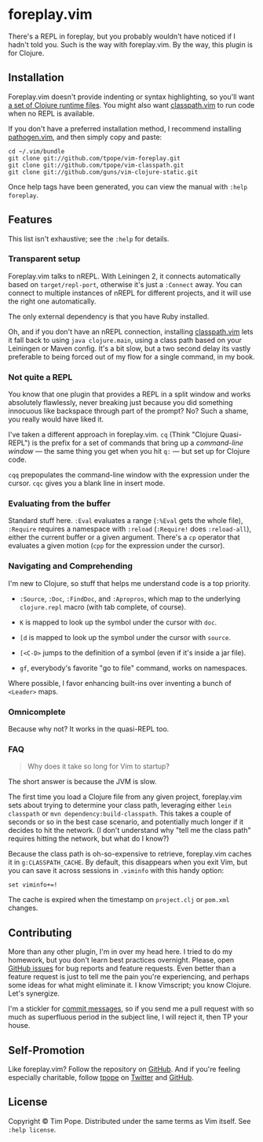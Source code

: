 # foreplay.vim

There's a REPL in foreplay, but you probably wouldn't have noticed if I hadn't
told you.  Such is the way with foreplay.vim.  By the way, this plugin is for
Clojure.

## Installation

Foreplay.vim doesn't provide indenting or syntax highlighting, so you'll want
[a set of Clojure runtime files](https://github.com/guns/vim-clojure-static).
You might also want [classpath.vim][] to run code when no REPL is available.

If you don't have a preferred installation method, I recommend
installing [pathogen.vim](https://github.com/tpope/vim-pathogen), and
then simply copy and paste:

    cd ~/.vim/bundle
    git clone git://github.com/tpope/vim-foreplay.git
    git clone git://github.com/tpope/vim-classpath.git
    git clone git://github.com/guns/vim-clojure-static.git

Once help tags have been generated, you can view the manual with
`:help foreplay`.

## Features

This list isn't exhaustive; see the `:help` for details.

### Transparent setup

Foreplay.vim talks to nREPL.  With Leiningen 2, it connects automatically
based on `target/repl-port`, otherwise it's just a `:Connect` away.  You can
connect to multiple instances of nREPL for different projects, and it will
use the right one automatically.

The only external dependency is that you have Ruby installed.

Oh, and if you don't have an nREPL connection, installing [classpath.vim][]
lets it fall back to using `java clojure.main`, using a class path based on
your Leiningen or Maven config.  It's a bit slow, but a two second delay its
vastly preferable to being forced out of my flow for a single command, in my
book.

[classpath.vim]: https://github.com/tpope/vim-classpath

### Not quite a REPL

You know that one plugin that provides a REPL in a split window and works
absolutely flawlessly, never breaking just because you did something innocuous
like backspace through part of the prompt?  No?  Such a shame, you really
would have liked it.

I've taken a different approach in foreplay.vim.  `cq`  (Think "Clojure
Quasi-REPL") is the prefix for a set of commands that bring up a *command-line
window* — the same thing you get when you hit `q:` — but set up for Clojure
code.

`cqq` prepopulates the command-line window with the expression under the
cursor.  `cqc` gives you a blank line in insert mode.

### Evaluating from the buffer

Standard stuff here.  `:Eval` evaluates a range (`:%Eval` gets the whole
file), `:Require` requires a namespace with `:reload` (`:Require!` does
`:reload-all`), either the current buffer or a given argument.  There's a `cp`
operator that evaluates a given motion (`cpp` for the expression under the
cursor).

### Navigating and Comprehending

I'm new to Clojure, so stuff that helps me understand code is a top priority.

* `:Source`, `:Doc`, `:FindDoc`, and `:Apropros`, which map to the underlying
  `clojure.repl` macro (with tab complete, of course).

* `K` is mapped to look up the symbol under the cursor with `doc`.

* `[d` is mapped to look up the symbol under the cursor with `source`.

* `[<C-D>` jumps to the definition of a symbol (even if it's inside a jar
  file).

* `gf`, everybody's favorite "go to file" command, works on namespaces.

Where possible, I favor enhancing built-ins over inventing a bunch of
`<Leader>` maps.

### Omnicomplete

Because why not?  It works in the quasi-REPL too.

### FAQ

> Why does it take so long for Vim to startup?

The short answer is because the JVM is slow.

The first time you load a Clojure file from any given project, foreplay.vim
sets about trying to determine your class path, leveraging either
`lein classpath` or `mvn dependency:build-classpath`.  This takes a couple of
seconds or so in the best case scenario, and potentially much longer if it
decides to hit the network.  (I don't understand why "tell me the class path"
requires hitting the network, but what do I know?)

Because the class path is oh-so-expensive to retrieve, foreplay.vim caches it
in `g:CLASSPATH_CACHE`.  By default, this disappears when you exit Vim, but
you can save it across sessions in `.viminfo` with this handy option:

    set viminfo+=!

The cache is expired when the timestamp on `project.clj` or `pom.xml` changes.

## Contributing

More than any other plugin, I'm in over my head here.  I tried to do my
homework, but you don't learn best practices overnight.  Please, open
[GitHub issues][] for bug reports and feature requests.  Even better than a
feature request is just to tell me the pain you're experiencing, and perhaps
some ideas for what might eliminate it.  I know Vimscript; you know Clojure.
Let's synergize.

I'm a stickler for [commit messages][], so if you send me a pull
request with so much as superfluous period in the subject line, I will
reject it, then TP your house.

[GitHub issues]: http://github.com/tpope/vim-foreplay/issues
[commit messages]: http://tbaggery.com/2008/04/19/a-note-about-git-commit-messages.html

## Self-Promotion

Like foreplay.vim? Follow the repository on
[GitHub](https://github.com/tpope/vim-foreplay). And if
you're feeling especially charitable, follow [tpope](http://tpo.pe/) on
[Twitter](http://twitter.com/tpope) and
[GitHub](https://github.com/tpope).

## License

Copyright © Tim Pope.  Distributed under the same terms as Vim itself.
See `:help license`.
